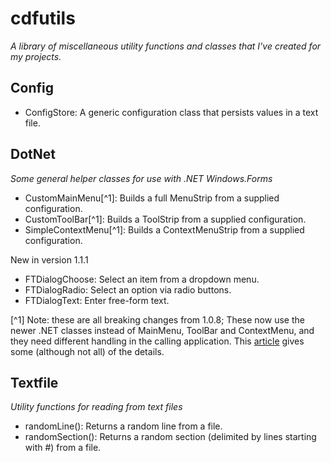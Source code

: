# cdfutils

_A library of miscellaneous utility functions and classes that I've created for my projects._

## Config

+ ConfigStore: A generic configuration class that persists values in a text file.

## DotNet
_Some general helper classes for use with .NET Windows.Forms_

+ CustomMainMenu[^1]: Builds a full MenuStrip from a supplied configuration.
+ CustomToolBar[^1]: Builds a ToolStrip from a supplied configuration.
+ SimpleContextMenu[^1]: Builds a ContextMenuStrip from a supplied configuration.

New in version 1.1.1
+ FTDialogChoose: Select an item from a dropdown menu.
+ FTDialogRadio:  Select an option via radio buttons.
+ FTDialogText:   Enter free-form text.


[^1] Note: these are all breaking changes from 1.0.8; These now use the newer .NET classes instead of MainMenu, ToolBar and ContextMenu, and they need different handling in the calling application. This [article](https://www.codeproject.com/Articles/12953/Upgrading-from-MainMenu-and-ToolBar-to-MenuStrip-a) gives some (although not all) of the details.

## Textfile
_Utility functions for reading from text files_

+ randomLine(): Returns a random line from a file.
+ randomSection(): Returns a random section (delimited by lines starting with #) from a file.
